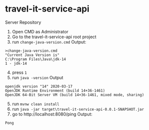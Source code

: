 # travel-it-service-api
Server Repository

1. Open CMD as Administrator
2. Go to the travel-it-service-api root project
3. run ```change-java-version.cmd```
Output:
```
>change-java-version.cmd
"Current Java Version is"
C:\Program Files\Java\jdk-14
1 - jdk-14
```
4. press ```1```
5. run ```java -version```
Output
```
openjdk version "14" 2020-03-17
OpenJDK Runtime Environment (build 14+36-1461)
OpenJDK 64-Bit Server VM (build 14+36-1461, mixed mode, sharing)
```
5. run ```mvnw clean install```
6. run ```java -jar target\travel-it-service-api-0.0.1-SNAPSHOT.jar```
7. go to http://localhost:8080/ping 
Output:
```
Pong
```


